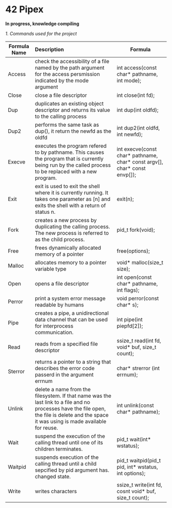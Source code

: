 # 42 Pipex

**In progress, knowledge compiling**

*1. Commands used for the project*

| Formula Name | Description                                                                                                                                                                                 | Formula                                                                   |
| ------------ |:------------------------------------------------------------------------------------------------------------------------------------------------------------------------------------------- | ------------------------------------------------------------------------- |
| Access       | check the accessibility of a file named by the path argument for the access persmission indicated by the mode argument                                                                      | int access(const char* pathname, int mode);                               |
| Close        | close a file descriptor                                                                                                                                                                     | int close(int fd);                                                        |
| Dup          | duplicates an existing object descriptor and returns its value to the calling process                                                                                                       | int dup(int oldfd);                                                       |
| Dup2         | performs the same task as dup(), it return the newfd as the oldfd                                                                                                                           | int dup2(int oldfd, int newfd);                                           |
| Execve       | executes the program refered to by pathname. This causes the program that is currently being run by the called process to be replaced with a new program.                                   | int execve(const char* pathname, char* const argv[], char* const envp[]); |
| Exit         | exit is used to exit the shell where it is currently running. It takes one parameter as [n] and exits the shell with a return of status n.                                                  | exit(n);                                                                  |
| Fork         | creates a new process by duplicating the calling process. The new process is referred to as the child process.                                                                              | pid_t fork(void);                                                         |
| Free         | frees dynamically allocated memory of a pointer                                                                                                                                             | free(options);                                                            |
| Malloc       | allocates memory to a pointer variable type                                                                                                                                                 | void* malloc(size_t size);                                                |
| Open         | opens a file descriptor                                                                                                                                                                     | int open(const char* pathname, int flags);                                |
| Perror       | print a system error message readable by humans                                                                                                                                             | void perror(const char* s);                                               |
| Pipe         | creates a pipe, a unidirectional data channel that can be used for interprocess communication.                                                                                              | int pipe(int piepfd[2]);                                                  |
| Read         | reads from a specified file descriptor                                                                                                                                                      | ssize_t read(int fd, void* buf, size_t count);                            |
| Sterror      | returns a pointer to a string that describes the error code passerd in the argument errnum                                                                                                  | char* strerror (int errnum);                                              |
| Unlink       | delete a name from the filesystem. If that name was the last link to a file and no processes have the file open, the file is delete and the space it was using is made available for reuse. | int unlink(const char* pathname);                                         |
| Wait         | suspend the execution of the calling thread until one of its children terminates.                                                                                                           | pid_t wait(int* wstatus);                                                 |
| Waitpid      | suspends execution of the calling thread until a child sepcified by pid argument has. changed state.                                                                                        | pid_t waitpid(pid_t pid, int* wstatus, int options);                      |
| Write        | writes characters                                                                                                                                                                           | ssize_t write(int fd, cosnt void* buf, size_t count);                     |

